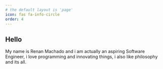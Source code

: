 ```yaml
---
# the default layout is 'page'
icon: fas fa-info-circle
order: 4
---
```


<!-- > Add Markdown syntax content to file `_tabs/about.md`{: .filepath } and it will show up on this page.
{: .prompt-tip } -->

## Hello

My name is Renan Machado and i am actually an aspiring Software Engineer,
i love programming and innovating things, i also like philosophy and  its all.
